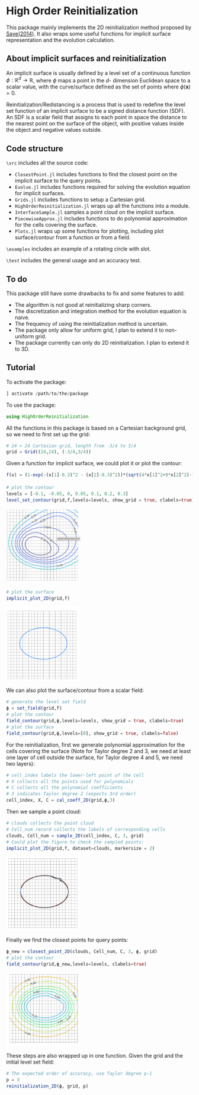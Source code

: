 #  High Order Reinitialization

This package mainly implements the 2D reinitialization method proposed by [Saye(2014)](dx.doi.org/10.2140/camcos.2014.9.107). It also wraps some useful functions for       implicit surface representation and the evolution calculation.
  
## About implicit surfaces and reinitialization

An implicit surface is usually defined by a level set of a continuous function $\phi: \mathbb{R}^d \rightarrow \mathbb{R}$, where $\phi$ maps a point in the $d$- dimension Euclidean space to a scalar value, with the curve/surface defined as the set of points where $\phi(\mathbf{x}) = 0$. 

Reinitialization/Redistancing is a process that is used to redefine the level set function of an implicit surface to be a signed distance function (SDF). An SDF is a scalar field that assigns to each point in space the distance to the nearest point on the surface of the object, with positive values inside the object and negative values outside.

## Code structure

`\src` includes all the source code:
-  `ClosestPoint.jl` includes functions to find the closest point on the implicit surface to the query points.
-  `Evolve.jl` includes functions required for solving the evolution equation for implicit surfaces.
-  `Grids.jl` includes functions to setup a Cartesian grid.
-  `HighOrderReinitialization.jl` wraps up all the functions into a module.
-  `InterfaceSample.jl` samples a point cloud on the implicit surface.
-  `PiecewiseApprox.jl` includes functions to do polynomial approximation for the cells covering the surface.
-  `Plots.jl` wraps up some functions for plotting, including plot surface/contour from a function or from a field.

`\examples` includes an example of a rotating circle with slot.

`\test` includes the general usage and an accuracy test.
  
## To do

This package still have some drawbacks to fix and some features to add:

- The algorithm is not good at reinitializing sharp corners.
- The discretization and integration method for the evolution equation is naive.
- The frequency of using the reinitialization method is uncertain.
- The package only allow for uniform grid, I plan to extend it to non-uniform grid.
- The package currently can only do 2D reinitialization. I plan to extend it to 3D.

## Tutorial

To activate the package:

```julia
] activate /path/to/the/package
```

To use the package:

```julia
using HighOrderReinitialization
```

All the functions in this package is based on a Cartesian background grid, so we need to first set up the grid:

```julia
# 24 × 24 Cartesian grid, length from -3/4 to 3/4
grid = Grid((24,24), (-3/4,3/4))
```

Given a function for implicit surface, we could plot it or plot the contour:

```julia
f(x) = (1-exp(-(x[1]-0.3)^2 - (x[2]-0.3)^2))*(sqrt(4*x[1]^2+9*x[2]^2)-1)

# plot the contour
levels = [-0.1, -0.05, 0, 0.05, 0.1, 0.2, 0.3]
level_set_contour(grid,f,levels=levels, show_grid = true, clabels=true)
```

<img src="./figures/contour_from_f.png" width="200" />

```julia
# plot the surface
implicit_plot_2D(grid,f)
```

<img src="./figures/surface_from_f.png" width="200" />

We can also plot the surface/contour from a scalar field:

```julia
# generate the level set field
ϕ = set_field(grid,f)
# plot the contour
field_contour(grid,ϕ,levels=levels, show_grid = true, clabels=true)
# plot the surface
field_contour(grid,ϕ,levels=[0], show_grid = true, clabels=false)
```

For the reinitialization, first we generate polynomial approximation for the cells covering the surface (Note for Taylor degree 2 and 3, we need at least one layer of cell outside the surface, for Taylor degree 4 and 5, we need two layers):

```julia
# cell_index labels the lower-left point of the cell
# X collects all the points used for polynomials 
# C collects all the polynomial coefficients
# 3 indicates Taylor degree 2 (expects 3rd order)
cell_index, X, C = cal_coeff_2D(grid,ϕ,3)
```

Then we sample a point cloud:

```julia
# clouds collects the point cloud
# Cell_num record collects the labels of corresponding cells
clouds, Cell_num = sample_2D(cell_index, C, 3, grid)
# Could plot the figure to check the sampled points:
implicit_plot_2D(grid,f, dataset=clouds, markersize = 2)
```

<img src="./figures/point_cloud.png" width="200" />

Finally we find the closest points for query points:

```julia
ϕ_new = closest_point_2D(clouds, Cell_num, C, 3, ϕ, grid)
# plot the contour
field_contour(grid,ϕ_new,levels=levels, clabels=true)
```

<img src="./figures/reinitialized_contour.png" width="200" />

These steps are also wrapped up in one function. Given the grid and the initial level set field:

```julia
# The expected order of accuracy, use Taylor degree p-1
p = 3 
reinitialization_2D(ϕ, grid, p)
```

